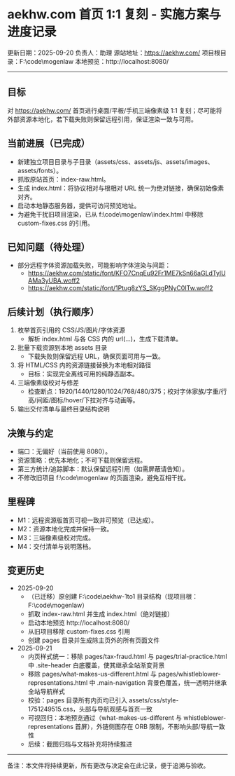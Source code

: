 # aekhw.com 首页 1:1 复刻 - 实施方案与进度记录

更新日期：2025-09-20
负责人：助理
源站地址：https://aekhw.com/
项目根目录：F:\code\mogenlaw
本地预览：http://localhost:8080/

---
## 目标
对 https://aekhw.com/ 首页进行桌面/平板/手机三端像素级 1:1 复刻；尽可能将外部资源本地化，若下载失败则保留远程引用，保证渲染一致与可用。

## 当前进展（已完成）
- 新建独立项目目录与子目录（assets/css、assets/js、assets/images、assets/fonts）。
- 抓取原站首页：index-raw.html。
- 生成 index.html：将协议相对与根相对 URL 统一为绝对链接，确保初始像素对齐。
- 启动本地静态服务器，提供可访问预览地址。
- 为避免干扰旧项目渲染，已从 f:\code\mogenlaw\index.html 中移除 custom-fixes.css 的引用。

## 已知问题（待处理）
- 部分远程字体资源加载失败，可能影响字体渲染与间距：
  - https://aekhw.com/static/font/KFO7CnqEu92Fr1ME7kSn66aGLdTylUAMa3yUBA.woff2
  - https://aekhw.com/static/font/1Ptug8zYS_SKggPNyC0ITw.woff2

## 后续计划（执行顺序）
1) 枚举首页引用的 CSS/JS/图片/字体资源
   - 解析 index.html 与各 CSS 内的 url(...)，生成下载清单。
2) 批量下载资源到本地 assets 目录
   - 下载失败则保留远程 URL，确保页面可用与一致。
3) 将 HTML/CSS 内的资源链接替换为本地相对路径
   - 目标：实现完全离线可用的纯静态副本。
4) 三端像素级校对与修差
   - 检查断点：1920/1440/1280/1024/768/480/375；校对字体家族/字重/行高/间距/图标/hover/下拉对齐与动画等。
5) 输出交付清单与最终目录结构说明

## 决策与约定
- 端口：无偏好（当前使用 8080）。
- 资源策略：优先本地化；不可下载则保留远程。
- 第三方统计/追踪脚本：默认保留远程引用（如需屏蔽请告知）。
- 不修改旧项目 f:\code\mogenlaw 的页面渲染，避免互相干扰。

## 里程碑
- M1：远程资源版首页可视一致并可预览（已达成）。
- M2：资源本地化完成并保持一致。
- M3：三端像素级校对完成。
- M4：交付清单与说明落档。

## 变更历史
- 2025-09-20
  - （已迁移）原创建 F:\code\aekhw-1to1 目录结构（现项目根：F:\code\mogenlaw）
  - 抓取 index-raw.html 并生成 index.html（绝对链接）
  - 启动本地预览 http://localhost:8080/
  - 从旧项目移除 custom-fixes.css 引用
  - 创建 pages 目录并生成除主页外的所有页面文件
- 2025-09-21
  - 内页样式统一：移除 pages/tax-fraud.html 与 pages/trial-practice.html 中 .site-header 白底覆盖，使其继承全站渐变背景
  - 移除 pages/what-makes-us-different.html 与 pages/whistleblower-representations.html 中 .main-navigation 背景色覆盖，统一透明并继承全站导航样式
  - 校验：pages 目录所有内页均已引入 assets/css/style-1751249515.css，头部与导航观感与首页一致
  - 可视回归：本地预览通过（what-makes-us-different 与 whistleblower-representations 首屏），外链侧图存在 ORB 限制，不影响头部/导航一致性
  - 后续：截图归档与文档补充将持续推进

---
备注：本文件将持续更新，所有更改与决定会在此记录，便于追溯与验收。
